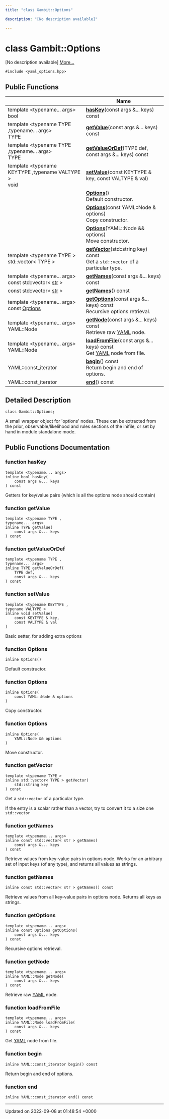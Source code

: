```yaml
---
title: "class Gambit::Options"

description: "[No description available]"

---
```


# class Gambit::Options



[No description available] [More...](#detailed-description)


`#include <yaml_options.hpp>`

## Public Functions

|                | Name           |
| -------------- | -------------- |
| template <typename... args\> <br>bool | **[hasKey](/documentation/code/classes/classgambit_1_1options/#function-gambitoptions-haskey)**(const args &... keys) const |
| template <typename TYPE ,typename... args\> <br>TYPE | **[getValue](/documentation/code/classes/classgambit_1_1options/#function-gambitoptions-getvalue)**(const args &... keys) const |
| template <typename TYPE ,typename... args\> <br>TYPE | **[getValueOrDef](/documentation/code/classes/classgambit_1_1options/#function-gambitoptions-getvalueordef)**(TYPE def, const args &... keys) const |
| template <typename KEYTYPE ,typename VALTYPE \> <br>void | **[setValue](/documentation/code/classes/classgambit_1_1options/#function-gambitoptions-setvalue)**(const KEYTYPE & key, const VALTYPE & val) |
| | **[Options](/documentation/code/classes/classgambit_1_1options/#function-gambitoptions-options)**()<br>Default constructor.  |
| | **[Options](/documentation/code/classes/classgambit_1_1options/#function-gambitoptions-options)**(const YAML::Node & options)<br>Copy constructor.  |
| | **[Options](/documentation/code/classes/classgambit_1_1options/#function-gambitoptions-options)**(YAML::Node && options)<br>Move constructor.  |
| template <typename TYPE \> <br>std::vector< TYPE > | **[getVector](/documentation/code/classes/classgambit_1_1options/#function-gambitoptions-getvector)**(std::string key) const<br>Get a `std::vector` of a particular type.  |
| template <typename... args\> <br>const std::vector< [str](/documentation/code/namespaces/namespacegambit/#typedef-gambit-str) > | **[getNames](/documentation/code/classes/classgambit_1_1options/#function-gambitoptions-getnames)**(const args &... keys) const |
| const std::vector< [str](/documentation/code/namespaces/namespacegambit/#typedef-gambit-str) > | **[getNames](/documentation/code/classes/classgambit_1_1options/#function-gambitoptions-getnames)**() const |
| template <typename... args\> <br>const [Options](/documentation/code/classes/classgambit_1_1options/) | **[getOptions](/documentation/code/classes/classgambit_1_1options/#function-gambitoptions-getoptions)**(const args &... keys) const<br>Recursive options retrieval.  |
| template <typename... args\> <br>YAML::Node | **[getNode](/documentation/code/classes/classgambit_1_1options/#function-gambitoptions-getnode)**(const args &... keys) const<br>Retrieve raw [YAML](/documentation/code/namespaces/namespaceyaml/) node.  |
| template <typename... args\> <br>YAML::Node | **[loadFromFile](/documentation/code/classes/classgambit_1_1options/#function-gambitoptions-loadfromfile)**(const args &... keys) const<br>Get [YAML](/documentation/code/namespaces/namespaceyaml/) node from file.  |
| YAML::const_iterator | **[begin](/documentation/code/classes/classgambit_1_1options/#function-gambitoptions-begin)**() const<br>Return begin and end of options.  |
| YAML::const_iterator | **[end](/documentation/code/classes/classgambit_1_1options/#function-gambitoptions-end)**() const |

## Detailed Description

```
class Gambit::Options;
```


A small wrapper object for 'options' nodes. These can be extracted from the prior, observable/likelihood and rules sections of the inifile, or set by hand in module standalone mode. 

## Public Functions Documentation

### function hasKey

```
template <typename... args>
inline bool hasKey(
    const args &... keys
) const
```


Getters for key/value pairs (which is all the options node should contain) 


### function getValue

```
template <typename TYPE ,
typename... args>
inline TYPE getValue(
    const args &... keys
) const
```


### function getValueOrDef

```
template <typename TYPE ,
typename... args>
inline TYPE getValueOrDef(
    TYPE def,
    const args &... keys
) const
```


### function setValue

```
template <typename KEYTYPE ,
typename VALTYPE >
inline void setValue(
    const KEYTYPE & key,
    const VALTYPE & val
)
```


Basic setter, for adding extra options 


### function Options

```
inline Options()
```

Default constructor. 

### function Options

```
inline Options(
    const YAML::Node & options
)
```

Copy constructor. 

### function Options

```
inline Options(
    YAML::Node && options
)
```

Move constructor. 

### function getVector

```
template <typename TYPE >
inline std::vector< TYPE > getVector(
    std::string key
) const
```

Get a `std::vector` of a particular type. 

If the entry is a scalar rather than a vector, try to convert it to a size one `std::vector`


### function getNames

```
template <typename... args>
inline const std::vector< str > getNames(
    const args &... keys
) const
```


Retrieve values from key-value pairs in options node. Works for an arbitrary set of input keys (of any type), and returns all values as strings. 


### function getNames

```
inline const std::vector< str > getNames() const
```


Retrieve values from all key-value pairs in options node. Returns all keys as strings. 


### function getOptions

```
template <typename... args>
inline const Options getOptions(
    const args &... keys
) const
```

Recursive options retrieval. 

### function getNode

```
template <typename... args>
inline YAML::Node getNode(
    const args &... keys
) const
```

Retrieve raw [YAML](/documentation/code/namespaces/namespaceyaml/) node. 

### function loadFromFile

```
template <typename... args>
inline YAML::Node loadFromFile(
    const args &... keys
) const
```

Get [YAML](/documentation/code/namespaces/namespaceyaml/) node from file. 

### function begin

```
inline YAML::const_iterator begin() const
```

Return begin and end of options. 

### function end

```
inline YAML::const_iterator end() const
```


-------------------------------

Updated on 2022-09-08 at 01:48:54 +0000